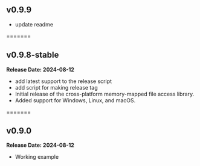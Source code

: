 ## v0.9.9

- update readme

=======

## v0.9.8-stable

**Release Date: 2024-08-12**

- add latest support to the release script
- add script for making release tag
- Initial release of the cross-platform memory-mapped file access library.
- Added support for Windows, Linux, and macOS.

=======

## v0.9.0

**Release Date: 2024-08-12**

- Working example
